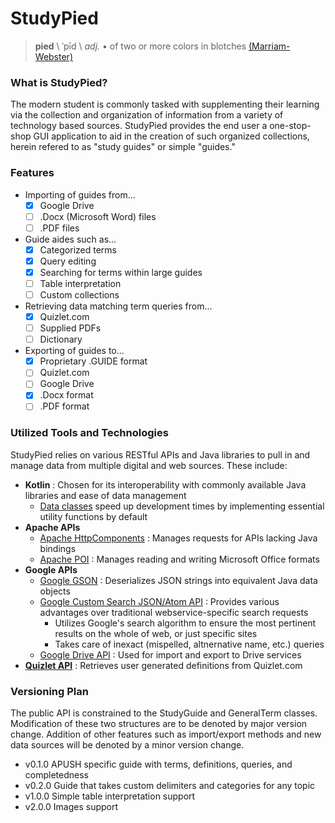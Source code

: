 # StudyPied

> **pied** \ ˈpīd \  *adj.* • of two or more colors in blotches [(Marriam-Webster)](https://www.merriam-webster.com/dictionary/pied)

### What is StudyPied?
The modern student is commonly tasked with supplementing their learning via the collection and organization of information from a variety of technology based sources. StudyPied provides the end user a one-stop-shop GUI application to aid in the creation of such organized collections, herein refered to as "study guides" or simple "guides."

### Features
- Importing of guides from... 
  - [x] Google Drive
  - [ ] .Docx (Microsoft Word) files
  - [ ] .PDF files
- Guide aides such as...
  - [X] Categorized terms
  - [X] Query editing
  - [X] Searching for terms within large guides
  - [ ] Table interpretation
  - [ ] Custom collections
- Retrieving data matching term queries from...
  - [x] Quizlet.com
  - [ ] Supplied PDFs
  - [ ] Dictionary
- Exporting of guides to...
  - [X] Proprietary .GUIDE format
  - [ ] Quizlet.com
  - [ ] Google Drive
  - [X] .Docx format
  - [ ] .PDF format

### Utilized Tools and Technologies
StudyPied relies on various RESTful APIs and Java libraries to pull in and manage data from multiple digital and web sources. These include:
- **Kotlin** : Chosen for its interoperability with commonly available Java libraries and ease of data management
  - [Data classes](https://kotlinlang.org/docs/reference/data-classes.html) speed up development times by implementing essential utility functions by default
- **Apache APIs**
  - [Apache HttpComponents](http://hc.apache.org/) : Manages requests for APIs lacking Java bindings
  - [Apache POI](https://poi.apache.org/) : Manages reading and writing Microsoft Office formats
- **Google APIs**
  - [Google GSON](https://github.com/google/gson) : Deserializes JSON strings into equivalent Java data objects
  - [Google Custom Search JSON/Atom API](https://developers.google.com/custom-search/json-api/v1/overview) : Provides various advantages over traditional webservice-specific search requests
    - Utilizes Google's search algorithm to ensure the most pertinent results on the whole of web, or just specific sites
    - Takes care of inexact (mispelled, altnernative name, etc.)  queries
  - [Google Drive API](https://developers.google.com/drive/v3/web/about-sdk) : Used for import and export to Drive services
- **[Quizlet API](https://quizlet.com/api/)** : Retrieves user generated definitions from Quizlet.com

### Versioning Plan
The public API is constrained to the StudyGuide and GeneralTerm classes. Modification of these two structures are to be denoted by major version change. Addition of other features such as import/export methods and new data sources will be denoted by a minor version change.
- v0.1.0 APUSH specific guide with terms, definitions, queries, and completedness
- v0.2.0 Guide that takes custom delimiters and categories for any topic
- v1.0.0 Simple table interpretation support
- v2.0.0 Images support
